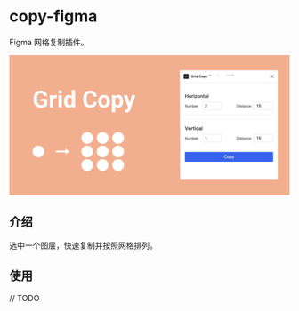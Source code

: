 # copy-figma

Figma 网格复制插件。

![](./res/copy-banner.png)


## 介绍

选中一个图层，快速复制并按照网格排列。


## 使用

// TODO
